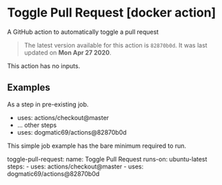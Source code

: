 <!-- NOTICE: Auto generated file! -->
# Toggle Pull Request [docker action]

A GitHub action to automatically toggle a pull request

> The latest version available for this action is `82870b0d`. It was last
updated on **Mon Apr 27 2020**.

This action has no inputs.

## Examples

As a step in pre-existing job.

  - uses: actions/checkout@master
  - ... other steps
  - uses: dogmatic69/actions@82870b0d


This simple job example has the bare minimum required to run.

  toggle-pull-request:
    name: Toggle Pull Request
    runs-on: ubuntu-latest
    steps:
      - uses: actions/checkout@master
      - uses: dogmatic69/actions@82870b0d

